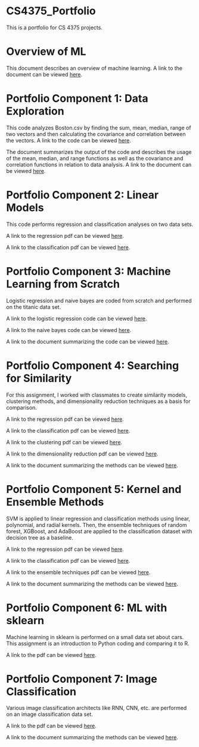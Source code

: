 # CS4375_Portfolio
This is a portfolio for CS 4375 projects.

# Overview of ML
This document describes an overview of machine learning.
A link to the document can be viewed [here](https://github.com/jchang7102/CS4375_Portfolio/blob/main/1_Overview_of_ML/Overview_of_ML.pdf).

# Portfolio Component 1: Data Exploration
This code analyzes Boston.csv by finding the sum, mean, median, range of two vectors and then calculating the covariance and correlation between the vectors.
A link to the code can be viewed [here](https://github.com/jchang7102/CS4375_Portfolio/blob/main/2_Data_Exploration/Data_Exploration.cpp).

The document summarizes the output of the code and describes the usage of the mean, median, and range functions as well as the covariance and correlation functions in relation to data analysis.
A link to the document can be viewed [here](https://github.com/jchang7102/CS4375_Portfolio/blob/main/2_Data_Exploration/Data_Exploration.pdf).

# Portfolio Component 2: Linear Models
This code performs regression and classification analyses on two data sets.

A link to the regression pdf can be viewed [here](https://github.com/jchang7102/CS4375_Portfolio/blob/main/Regression.pdf).

A link to the classification pdf can be viewed [here](https://github.com/jchang7102/CS4375_Portfolio/blob/main/Classification.pdf).

# Portfolio Component 3: Machine Learning from Scratch
Logistic regression and naive bayes are coded from scratch and performed on the titanic data set.

A link to the logistic regression code can be viewed [here](https://github.com/jchang7102/CS4375_Portfolio/blob/main/logistic_regression.cpp).

A link to the naive bayes code can be viewed [here](https://github.com/jchang7102/CS4375_Portfolio/blob/main/naive-bayes.cpp).

A link to the document summarizing the code can be viewed [here](https://github.com/jchang7102/CS4375_Portfolio/blob/main/ML%20from%20Scratch.pdf).

# Portfolio Component 4: Searching for Similarity
For this assignment, I worked with classmates to create similarity models, clustering methods, and dimensionality reduction techniques as a basis for comparison.

A link to the regression pdf can be viewed [here](https://github.com/jchang7102/CS4375_Portfolio/blob/main/5_Searching_for_Similarity/Similarity_Regression.pdf).

A link to the classification pdf can be viewed [here](https://github.com/jchang7102/CS4375_Portfolio/blob/main/5_Searching_for_Similarity/Classification.pdf).

A link to the clustering pdf can be viewed [here](https://github.com/jchang7102/CS4375_Portfolio/blob/main/5_Searching_for_Similarity/Clustering.pdf).

A link to the dimensionality reduction pdf can be viewed [here](https://github.com/jchang7102/CS4375_Portfolio/blob/main/5_Searching_for_Similarity/DimensionalityReduction.pdf).

A link to the document summarizing the methods can be viewed [here](https://github.com/jchang7102/CS4375_Portfolio/blob/main/5_Searching_for_Similarity/Portfolio_Similarity.pdf).

# Portfolio Component 5: Kernel and Ensemble Methods
SVM is applied to linear regression and classification methods using linear, polynomial, and radial kernels. Then, the ensemble techniques of random forest, XGBoost, and AdaBoost are applied to the classification dataset with decision tree as a baseline.

A link to the regression pdf can be viewed [here](https://github.com/jchang7102/CS4375_Portfolio/blob/main/6_Kernel_and_Ensemble_Methods/SVMRegression.pdf).

A link to the classification pdf can be viewed [here](https://github.com/jchang7102/CS4375_Portfolio/blob/main/6_Kernel_and_Ensemble_Methods/SVMClassification.pdf).

A link to the ensemble techniques pdf can be viewed [here](https://github.com/jchang7102/CS4375_Portfolio/blob/main/6_Kernel_and_Ensemble_Methods/EnsembleTechniques.pdf).

A link to the document summarizing the methods can be viewed [here](https://github.com/jchang7102/CS4375_Portfolio/blob/main/6_Kernel_and_Ensemble_Methods/Kernel_and_Ensemble_Methods.pdf).

# Portfolio Component 6: ML with sklearn
Machine learning in sklearn is performed on a small data set about cars. This assignment is an introduction to Python coding and comparing it to R.

A link to the pdf can be viewed [here](https://github.com/jchang7102/CS4375_Portfolio/blob/main/7_ML_with_sklearn/ML_with_sklearn.pdf).

# Portfolio Component 7: Image Classification
Various image classification architects like RNN, CNN, etc. are performed on an image classification data set.

A link to the pdf can be viewed [here](https://github.com/jchang7102/CS4375_Portfolio/blob/main/8_Image_Classification/Image_Classification.pdf).

A link to the document summarizing the methods can be viewed [here](https://github.com/jchang7102/CS4375_Portfolio/blob/main/8_Image_Classification/Image%20Classification%20Analysis%20-%20CS%204375.pdf).
